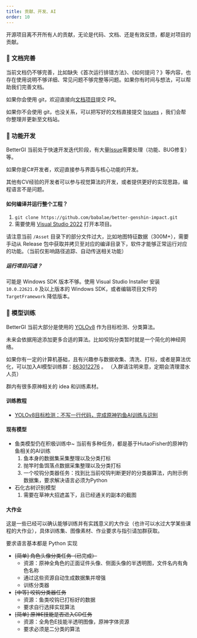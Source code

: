 ```yaml
---
title: 贡献、开发、AI
order: 10
---
```


开源项目离不开所有人的贡献，无论是代码、文档、还是有效反馈，都是对项目的贡献。

### 📝 文档完善

当前文档仍不够完善，比如缺失《首次运行排错方法》、《如何提问？》等内容，也存在使用说明不够详细、常见问题不够完整等问题。如果你有时间与想法，可以帮助我们完善文档。

如果你会使用 git，欢迎直接向[文档项目](https://github.com/huiyadanli/bettergi-docs)提交 PR。

如果你不会使用 git，也没关系，可以把写好的文档直接提交 [Issues](https://github.com/huiyadanli/bettergi-docs/issues) ，我们会帮你整理并更新至文档站。

### 💎 功能开发

BetterGI 当前处于快速开发迭代阶段，有大量[Issue](https://github.com/babalae/better-genshin-impact/issues)需要处理（功能、BUG修复）等。

如果你是C#开发者，欢迎直接参与界面与核心功能的开发。

其他有CV经验的开发者可以参与视觉算法的开发，或者提供更好的实现思路，编程语言不是问题。

#### 如何编译并运行整个工程？

1. `git clone https://github.com/babalae/better-genshin-impact.git`
2. 需要使用 [Visual Studio 2022](https://visualstudio.microsoft.com/zh-hans/downloads/) 打开本项目。

请注意当前 `/Asset` 目录下的部分文件过大，比如地图特征数据（300M+），需要手动从 Release 包中获取并拷贝至对应的编译目录下，软件才能够正常运行对应的功能。（当前仅影响路径追踪、自动传送相关功能）

##### 运行项目闪退？

可能是 Windows SDK 版本不够。使用 Visual Studio Installer 安装 `10.0.22621.0` 及以上版本的 Windows SDK，或者编辑项目文件的 `TargetFramework` 降低版本。

### 🍬 模型训练

BetterGI 当前大部分是使用的 [YOLOv8](https://github.com/ultralytics/ultralytics) 作为目标检测、分类算法。

未来会依据用途添加更多合适的算法。比如咬钩分类暂时就是一个简化的神经网络。

如果你有一定的计算机基础，且有兴趣参与数据收集、清洗、打标，或者是算法优化，可以加入AI模型训练群：[863012276](http://qm.qq.com/cgi-bin/qm/qr?_wv=1027&k=5MykSb0YDHtpU3QdJI7XDR-sbbdrqgZH&authKey=a8jOzCEnYilPZDPJV84OJnOSXw3z3xe8Jv6P5hj6f5Jq9V4TkB9V0sFWQDJe6nJK&noverify=0&group_code=863012276) 。 （入群请注明来意，定期会清理潜水人员）

群内有很多原神相关的 idea 和训练素材。

#### 训练教程

- [YOLOv8目标检测：不写一行代码，完成原神钓鱼AI训练与识别](https://www.bilibili.com/video/BV16x4y1y7K1/)

#### 现有模型

- 鱼类模型仍在积极训练中~
  当前有多种任务，都是基于HutaoFisher的原神钓鱼相关的AI训练
    1. 鱼本身的数据集采集整理以及分类打标
    2. 抛竿时鱼饵落点数据采集整理以及分类打标
    3. 一个咬钩分类器任务：找到比当前咬钩判断更好的分类器算法，内附示例数据集，要求解决语言必须为Python
- 石化古树识别模型
    1. 需要在草神大招遮盖下，且已经通关的副本的截图

#### 大作业

这是一些已经可以确认能够训练并有实践意义的大作业（也许可以水过大学某些课程的大作业），具体训练集、图像素材、作业要求与指引请加群获取。

要求语言基本都是 Python 实现

* ~~[简单] 角色头像分类任务（已完成）~~
    * 资源：原神全角色的正面证件头像、侧面头像的半透明图，文件名内有角色名称
    * 通过这些资源自动生成数据集并增强
    * 训练分类器
* ~~[中等] 咬钩分类器任务~~
    * 资源：鱼类咬钩已打标好的数据
    * 要求自行选择实现算法
* ~~[简单] 原神E技能是否进入CD任务~~
    * 资源：全角色E技能半透明图像，原神字体资源
    * 要求必须是二分类的算法
